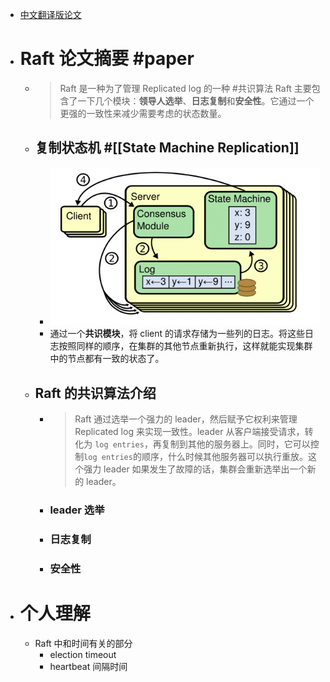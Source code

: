- [中文翻译版论文](https://github.com/maemual/raft-zh_cn/blob/master/raft-zh_cn.md)
- # Raft 论文摘要 #paper
	- > Raft 是一种为了管理 Replicated log 的一种 #共识算法 Raft 主要包含了一下几个模块：**领导人选举**、**日志复制**和**安全性**。它通过一个更强的一致性来减少需要考虑的状态数量。
	- ## 复制状态机 #[[State Machine Replication]]
		- ![image.png](../assets/image_1655709613987_0.png)
		- 通过一个**共识模块**，将 client 的请求存储为一些列的日志。将这些日志按照同样的顺序，在集群的其他节点重新执行，这样就能实现集群中的节点都有一致的状态了。
	- ## Raft 的共识算法介绍
		- > Raft 通过选举一个强力的 leader，然后赋予它权利来管理 Replicated log 来实现一致性。leader 从客户端接受请求，转化为 `log entries`，再复制到其他的服务器上。同时，它可以控制`log entries`的顺序，什么时候其他服务器可以执行重放。这个强力 leader 如果发生了故障的话，集群会重新选举出一个新的 leader。
		- ### leader 选举
		- ### 日志复制
		- ### 安全性
- # 个人理解
	- Raft 中和时间有关的部分
		- election timeout
		- heartbeat 间隔时间